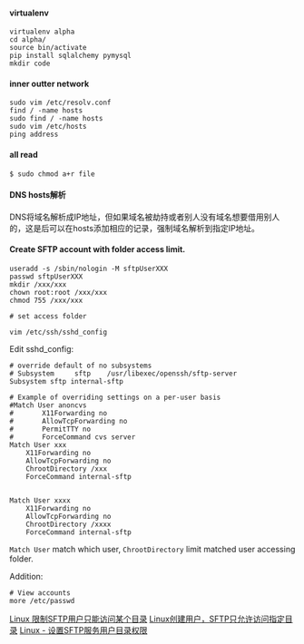 #### virtualenv

```shell
virtualenv alpha
cd alpha/
source bin/activate
pip install sqlalchemy pymysql
mkdir code
```

#### inner outter network

```
sudo vim /etc/resolv.conf
find / -name hosts
sudo find / -name hosts
sudo vim /etc/hosts
ping address
```

#### all read

`$ sudo chmod a+r file`


#### DNS hosts解析

DNS将域名解析成IP地址，但如果域名被劫持或者别人没有域名想要借用别人的，这是后可以在hosts添加相应的记录，强制域名解析到指定IP地址。

#### Create SFTP account with folder access limit.
```
useradd -s /sbin/nologin -M sftpUserXXX
passwd sftpUserXXX
mkdir /xxx/xxx
chown root:root /xxx/xxx
chmod 755 /xxx/xxx

# set access folder

vim /etc/ssh/sshd_config
```

Edit sshd_config:
```
# override default of no subsystems
# Subsystem     sftp    /usr/libexec/openssh/sftp-server
Subsystem sftp internal-sftp

# Example of overriding settings on a per-user basis
#Match User anoncvs
#       X11Forwarding no
#       AllowTcpForwarding no
#       PermitTTY no
#       ForceCommand cvs server
Match User xxx
    X11Forwarding no
    AllowTcpForwarding no
    ChrootDirectory /xxx
    ForceCommand internal-sftp


Match User xxxx
    X11Forwarding no
    AllowTcpForwarding no
    ChrootDirectory /xxxx
    ForceCommand internal-sftp
```

`Match User` match which user, `ChrootDirectory` limit matched user accessing folder.

Addition:
```
# View accounts
more /etc/passwd
```

[Linux 限制SFTP用户只能访问某个目录](https://blog.csdn.net/qin_weilong/article/details/69486104)
[Linux创建用户，SFTP只允许访问指定目录](https://www.cnblogs.com/hark0623/p/11051133.html)
[Linux - 设置SFTP服务用户目录权限](https://www.cnblogs.com/jiqing9006/p/8243161.html)